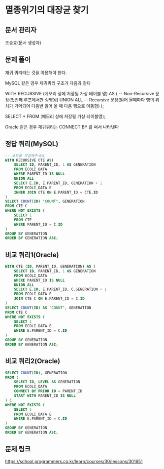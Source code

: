 # 멸종위기의 대장균 찾기
## 문서 관리자
조승효(문서 생성자)
## 문제 풀이
재귀 쿼리라는 것을 이용해야 한다.

MySQL 같은 경우 재귀쿼리 구조가 다음과 같다

WITH RECURSIVE (메모리 상에 저장될 가상 테이블 명) AS (
    -- Non-Recursive 문장(첫번째 루프에서만 실행됨)
    UNION ALL
    -- Recursive 문장(읽어 올때마다 행의 위치가 기억되어 다음번 읽어 올 때 다음 행으로 이동함)
);

SELECT * FROM (메모리 상에 저장될 가상 테이블명);

Oracle 같은 경우 재귀쿼리는 CONNECT BY 를 써서 나타낸다
## 정답 쿼리(MySQL)
``` sql
-- 코드를 작성해주세요
WITH RECURSIVE CTE AS(
    SELECT ID, PARENT_ID, 1 AS GENERATION
    FROM ECOLI_DATA
    WHERE PARENT_ID IS NULL
    UNION ALL
    SELECT E.ID, E.PARENT_ID, GENERATION + 1
    FROM ECOLI_DATA E
    INNER JOIN CTE ON E.PARENT_ID = CTE.ID 
)
SELECT COUNT(ID) "COUNT", GENERATION
FROM CTE C
WHERE NOT EXISTS (
    SELECT 1
    FROM CTE
    WHERE PARENT_ID = C.ID
)
GROUP BY GENERATION
ORDER BY GENERATION ASC;
```
## 비교 쿼리1(Oracle)
``` sql
WITH CTE (ID, PARENT_ID, GENERATION) AS (
    SELECT ID, PARENT_ID, 1 AS GENERATION
    FROM ECOLI_DATA
    WHERE PARENT_ID IS NULL
    UNION ALL
    SELECT E.ID, E.PARENT_ID, C.GENERATION + 1
    FROM ECOLI_DATA E
    JOIN CTE C ON E.PARENT_ID = C.ID
)
SELECT COUNT(ID) AS "COUNT", GENERATION
FROM CTE C
WHERE NOT EXISTS (
    SELECT 1
    FROM ECOLI_DATA E
    WHERE E.PARENT_ID = C.ID
)
GROUP BY GENERATION
ORDER BY GENERATION ASC;
```
## 비교 쿼리2(Oracle)
``` sql
SELECT COUNT(ID), GENERATION 
FROM (
    SELECT ID, LEVEL AS GENERATION
    FROM ECOLI_DATA
    CONNECT BY PRIOR ID = PARENT_ID
    START WITH PARENT_ID IS NULL
) C
WHERE NOT EXISTS (
    SELECT 1
    FROM ECOLI_DATA E
    WHERE E.PARENT_ID = C.ID
)
GROUP BY GENERATION
ORDER BY GENERATION ASC;
```
## 문제 링크
https://school.programmers.co.kr/learn/courses/30/lessons/301651